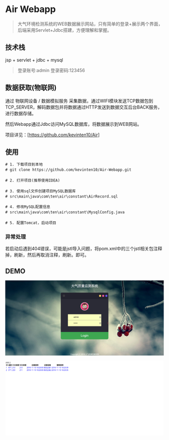 # Air Webapp

> 大气环境检测系统的WEB数据展示网站，只有简单的登录+展示两个界面，后端采用Servlet+Jdbc搭建，方便理解和掌握。

## 技术栈

jsp + servlet + jdbc + mysql 

> 登录账号:admin 登录密码:123456

## 数据获取(物联网)

通过 物联网设备 / 数据模拟服务 采集数据，通过WIFI模块发送TCP数据包到TCP_SERVER，解码数据包并将数据通过HTTP发送到数据交互后台BACK服务，进行数据存储。

然后Webapp通过Jdbc访问MySQL数据库，将数据展示到WEB网站。

项目详见：[https://github.com/kevinten10/Air]

## 使用

```txt
# 1. 下载项目到本地
# git clone https://github.com/kevinten10/Air-Webapp.git

# 2. 打开项目(推荐使用IDEA)

# 3. 使用sql文件创建项目MySQL数据库 
# src\main\java\com\ten\air\constant\AirRecord.sql

# 4. 修改MySQL配置信息
# src\main\java\com\ten\air\constant\MysqlConfig.java

# 5. 配置Tomcat，启动项目

```

### 异常处理

若启动后遇到404错误，可能是jstl导入问题，将pom.xml中的三个jstl相关包注释掉，刷新，然后再取消注释，刷新。即可。

## DEMO

![登录](images/登录.png)

![数据](images/数据展示.png)